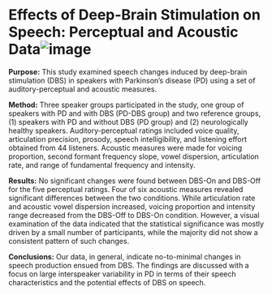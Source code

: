 # Effects of Deep-Brain Stimulation on Speech: Perceptual and Acoustic Data![image](https://github.com/AustinRThompson/DBS-Effects/assets/49349376/8900db54-3623-4d52-8b3c-32c4faecb86a)

**Purpose:** This study examined speech changes induced by deep-brain stimulation (DBS) in speakers with Parkinson’s disease (PD) using a set of auditory-perceptual and acoustic measures.

**Method:** Three speaker groups participated in the study, one group of speakers with PD and with DBS (PD-DBS group) and two reference groups, (1) speakers with PD and without DBS (PD group) and (2) neurologically healthy speakers. Auditory-perceptual ratings included voice quality, articulation precision, prosody, speech intelligibility, and listening effort obtained from 44 listeners. Acoustic measures were made for voicing proportion, second formant frequency slope, vowel dispersion, articulation rate, and range of fundamental frequency and intensity. 

**Results:** No significant changes were found between DBS-On and DBS-Off for the five perceptual ratings. Four of six acoustic measures revealed significant differences between the two conditions. While articulation rate and acoustic vowel dispersion increased, voicing proportion and intensity range decreased from the DBS-Off to DBS-On condition. However, a visual examination of the data indicated that the statistical significance was mostly driven by a small number of participants, while the majority did not show a consistent pattern of such changes. 

**Conclusions:** Our data, in general, indicate no-to-minimal changes in speech production ensued from DBS. The findings are discussed with a focus on large interspeaker variability in PD in terms of their speech characteristics and the potential effects of DBS on speech. 
